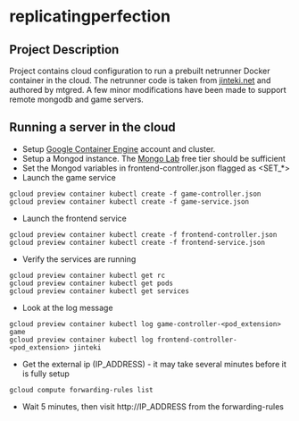 # replicatingperfection

## Project Description
Project contains cloud configuration to run a prebuilt netrunner Docker container in the cloud.  The netrunner code is taken from [jinteki.net](http://jinteki.net) and authored by mtgred.  A few minor modifications have been made to support remote mongodb and game servers.

## Running a server in the cloud

* Setup [Google Container Engine](https://cloud.google.com/container-engine/docs/hello-wordpress) account and cluster.
* Setup a Mongod instance. The [Mongo Lab](https://mongolab.com/) free tier should be sufficient
* Set the Mongod variables in frontend-controller.json flagged as <SET_*>
* Launch the game service
```
gcloud preview container kubectl create -f game-controller.json
gcloud preview container kubectl create -f game-service.json
```
* Launch the frontend service
```
gcloud preview container kubectl create -f frontend-controller.json
gcloud preview container kubectl create -f frontend-service.json
```
* Verify the services are running
```
gcloud preview container kubectl get rc
gcloud preview container kubectl get pods
gcloud preview container kubectl get services
```
* Look at the log message
```
gcloud preview container kubectl log game-controller-<pod_extension> game
gcloud preview container kubectl log frontend-controller-<pod_extension> jinteki
```
* Get the external ip (IP_ADDRESS) - it may take several minutes before it is fully setup
```
gcloud compute forwarding-rules list
```
* Wait 5 minutes, then visit http://IP_ADDRESS from the forwarding-rules

